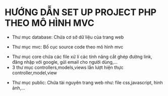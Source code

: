 # HƯỚNG DẪN SET UP PROJECT PHP THEO MÔ HÌNH MVC


* Thư mục database: Chứa cơ sở dữ liệu của trang web

* Thư mục mvc:  Bố cục source code theo mô hình mvc
- Thư mục core chứa các file xử lí các tính năng cắt ghép đường link, đăng nhập với google, gửi email cho người dùng,... 
- 3 thư mục controllers,models,views lần lượt hiện thực controller,model,view

* Thư mục public: Chứa tài nguyên trang web như: file css,javascript, hình ảnh,...

